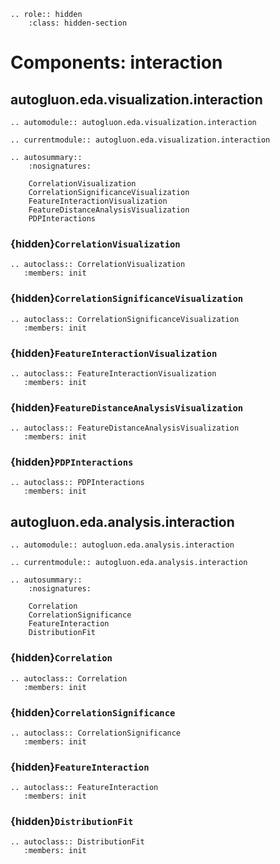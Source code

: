 ```{eval-rst}
.. role:: hidden
    :class: hidden-section
```

# Components: interaction

## autogluon.eda.visualization.interaction

```{eval-rst}
.. automodule:: autogluon.eda.visualization.interaction
```

```{eval-rst}
.. currentmodule:: autogluon.eda.visualization.interaction
```

```{eval-rst}
.. autosummary::
    :nosignatures:

    CorrelationVisualization
    CorrelationSignificanceVisualization
    FeatureInteractionVisualization
    FeatureDistanceAnalysisVisualization
    PDPInteractions
```

### {hidden}`CorrelationVisualization`

```{eval-rst}
.. autoclass:: CorrelationVisualization
   :members: init

```

### {hidden}`CorrelationSignificanceVisualization`

```{eval-rst}
.. autoclass:: CorrelationSignificanceVisualization
   :members: init

```

### {hidden}`FeatureInteractionVisualization`

```{eval-rst}
.. autoclass:: FeatureInteractionVisualization
   :members: init

```

### {hidden}`FeatureDistanceAnalysisVisualization`

```{eval-rst}
.. autoclass:: FeatureDistanceAnalysisVisualization
   :members: init

```

### {hidden}`PDPInteractions`

```{eval-rst}
.. autoclass:: PDPInteractions
   :members: init

```

## autogluon.eda.analysis.interaction

```{eval-rst}
.. automodule:: autogluon.eda.analysis.interaction
```

```{eval-rst}
.. currentmodule:: autogluon.eda.analysis.interaction
```

```{eval-rst}
.. autosummary::
    :nosignatures:

    Correlation
    CorrelationSignificance
    FeatureInteraction
    DistributionFit
```

### {hidden}`Correlation`

```{eval-rst}
.. autoclass:: Correlation
   :members: init

```

### {hidden}`CorrelationSignificance`

```{eval-rst}
.. autoclass:: CorrelationSignificance
   :members: init

```

### {hidden}`FeatureInteraction`

```{eval-rst}
.. autoclass:: FeatureInteraction
   :members: init

```

### {hidden}`DistributionFit`

```{eval-rst}
.. autoclass:: DistributionFit
   :members: init
```
